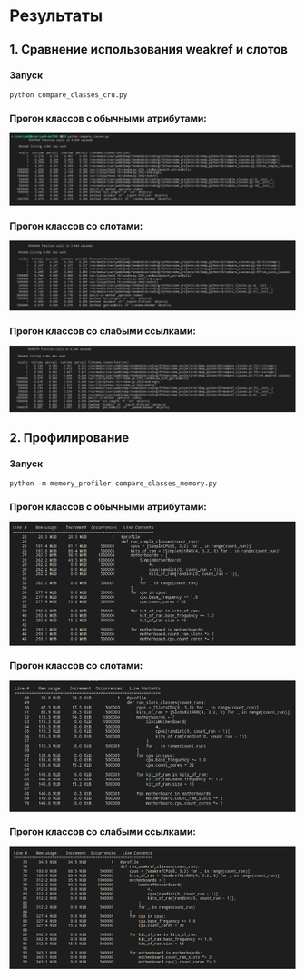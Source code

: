 # Результаты

## 1. Сравнение использования weakref и слотов

### Запуск

```py
python compare_classes_cru.py
```

### Прогон классов с обычными атрибутами:

![Обычные атрибуты](screenshots/simple_classes_cru.png)

### Прогон классов со слотами:

![Слоты](screenshots/slots_classes_cru.png)

### Прогон классов со слабыми ссылками:

![Слабые ссылки](screenshots/weakref_classes_cru.png)

## 2. Профилирование

### Запуск

```py
python -m memory_profiler compare_classes_memory.py
```

### Прогон классов с обычными атрибутами:

![Обычные атрибуты](screenshots/simple_classes_memory.png)

### Прогон классов со слотами:

![Слоты](screenshots/slots_classes_memory.png)

### Прогон классов со слабыми ссылками:

![Слабые ссылки](screenshots/weakref_classes_memory.png)